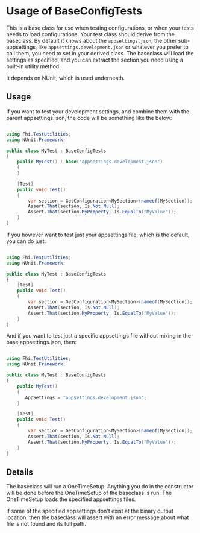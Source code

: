 # Usage of BaseConfigTests

This is a base class for use when testing configurations, or when your tests needs to load configurations.
Your test class should derive from the baseclass.
By default it knows about the `appsettings.json`, the other sub-appsettings, like `appsettings.development.json` or whatever you prefer to call them, you need to set in your derived class.
The baseclass will load the settings as specified, and you can extract the section you need using a built-in utility method.

It depends on NUnit, which is used underneath.

## Usage

If you want to test your development settings, and combine them with the parent appsettings.json, the code will be something like the below:

```csharp

using Fhi.TestUtilities;
using NUnit.Framework;

public class MyTest : BaseConfigTests
{
    public MyTest() : base("appsettings.development.json")
    {
    }

    [Test]
    public void Test()
    {
        var section = GetConfiguration<MySection>(nameof(MySection));
        Assert.That(section, Is.Not.Null);
        Assert.That(section.MyProperty, Is.EqualTo("MyValue"));
    }
}

```

If you however want to test just your appsettings file, which is the default, you can do just:

```csharp

using Fhi.TestUtilities;
using NUnit.Framework;

public class MyTest : BaseConfigTests
{
    [Test]
    public void Test()
    {
        var section = GetConfiguration<MySection>(nameof(MySection));
        Assert.That(section, Is.Not.Null);
        Assert.That(section.MyProperty, Is.EqualTo("MyValue"));
    }
}

```

And if you want to test just a specific appsettings file without mixing in the base appsettings.json, then:

```csharp

using Fhi.TestUtilities;
using NUnit.Framework;

public class MyTest : BaseConfigTests
{
    public MyTest() 
    {
       AppSettings = "appsettings.development.json";
    }

    [Test]
    public void Test()
    {
        var section = GetConfiguration<MySection>(nameof(MySection));
        Assert.That(section, Is.Not.Null);
        Assert.That(section.MyProperty, Is.EqualTo("MyValue"));
    }
}

```

## Details

The baseclass will run a OneTimeSetup.  Anything you do in the constructor will be done before the OneTimeSetup of the baseclass is run. The OneTimeSetup loads the specified appsettings files.

If some of the specified appsettings don't exist at the binary output location, then the baseclass will assert with an error message about what file is not found and its full path.

